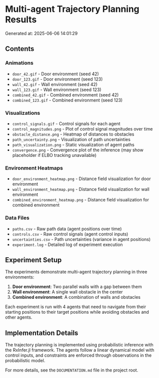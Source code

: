# Multi-agent Trajectory Planning Results

Generated at: 2025-06-06 14:01:29

## Contents

### Animations
- `door_42.gif` - Door environment (seed 42)
- `door_123.gif` - Door environment (seed 123)
- `wall_42.gif` - Wall environment (seed 42)
- `wall_123.gif` - Wall environment (seed 123)
- `combined_42.gif` - Combined environment (seed 42)
- `combined_123.gif` - Combined environment (seed 123)

### Visualizations
- `control_signals.gif` - Control signals for each agent
- `control_magnitudes.png` - Plot of control signal magnitudes over time
- `obstacle_distance.png` - Heatmap of distances to obstacles
- `path_uncertainty.png` - Visualization of path uncertainties
- `path_visualization.png` - Static visualization of agent paths
- `convergence.png` - Convergence plot of the inference (may show placeholder if ELBO tracking unavailable)

### Environment Heatmaps
- `door_environment_heatmap.png` - Distance field visualization for door environment
- `wall_environment_heatmap.png` - Distance field visualization for wall environment
- `combined_environment_heatmap.png` - Distance field visualization for combined environment

### Data Files
- `paths.csv` - Raw path data (agent positions over time)
- `controls.csv` - Raw control signals (agent control inputs)
- `uncertainties.csv` - Path uncertainties (variance in agent positions)
- `experiment.log` - Detailed log of experiment execution

## Experiment Setup

The experiments demonstrate multi-agent trajectory planning in three environments:
1. **Door environment**: Two parallel walls with a gap between them
2. **Wall environment**: A single wall obstacle in the center
3. **Combined environment**: A combination of walls and obstacles

Each experiment is run with 4 agents that need to navigate from their starting positions
to their target positions while avoiding obstacles and other agents.

## Implementation Details

The trajectory planning is implemented using probabilistic inference with the RxInfer.jl framework.
The agents follow a linear dynamical model with control inputs, and constraints are enforced
through observations in the probabilistic model.

For more details, see the `DOCUMENTATION.md` file in the project root.
